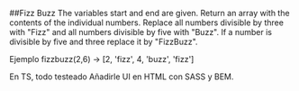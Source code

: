 ##Fizz Buzz
The variables start and end are given. Return an array with the contents of the individual numbers. Replace all numbers divisible by three with "Fizz" and all numbers divisible by five with "Buzz". If a number is divisible by five and three replace it by "FizzBuzz".

Ejemplo fizzbuzz(2,6) -> [2, 'fizz', 4, 'buzz', 'fizz']

En TS, todo testeado Añadirle UI en HTML con SASS y BEM.
